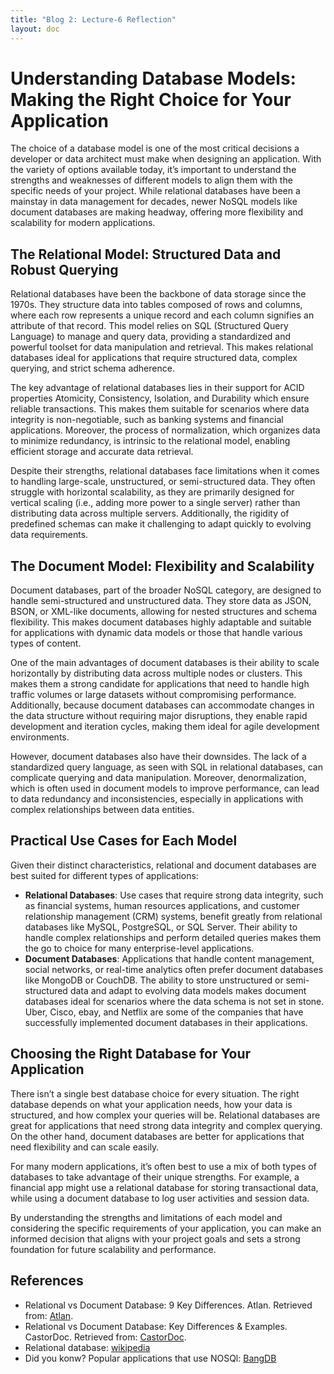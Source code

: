 ```yaml
---
title: "Blog 2: Lecture-6 Reflection"
layout: doc
---
```


# Understanding Database Models: Making the Right Choice for Your Application

The choice of a database model is one of the most critical decisions a developer or data architect must make when designing an application. With the variety of options available today, it’s important to understand the strengths and weaknesses of different models to align them with the specific needs of your project. While relational databases have been a mainstay in data management for decades, newer NoSQL models like document databases are making headway, offering more flexibility and scalability for modern applications.

## The Relational Model: Structured Data and Robust Querying

Relational databases have been the backbone of data storage since the 1970s. They structure data into tables composed of rows and columns, where each row represents a unique record and each column signifies an attribute of that record. This model relies on SQL (Structured Query Language) to manage and query data, providing a standardized and powerful toolset for data manipulation and retrieval. This makes relational databases ideal for applications that require structured data, complex querying, and strict schema adherence.

The key advantage of relational databases lies in their support for ACID properties Atomicity, Consistency, Isolation, and Durability which ensure reliable transactions. This makes them suitable for scenarios where data integrity is non-negotiable, such as banking systems and financial applications. Moreover, the process of normalization, which organizes data to minimize redundancy, is intrinsic to the relational model, enabling efficient storage and accurate data retrieval.

Despite their strengths, relational databases face limitations when it comes to handling large-scale, unstructured, or semi-structured data. They often struggle with horizontal scalability, as they are primarily designed for vertical scaling (i.e., adding more power to a single server) rather than distributing data across multiple servers. Additionally, the rigidity of predefined schemas can make it challenging to adapt quickly to evolving data requirements.

## The Document Model: Flexibility and Scalability

Document databases, part of the broader NoSQL category, are designed to handle semi-structured and unstructured data. They store data as JSON, BSON, or XML-like documents, allowing for nested structures and schema flexibility. This makes document databases highly adaptable and suitable for applications with dynamic data models or those that handle various types of content.

One of the main advantages of document databases is their ability to scale horizontally by distributing data across multiple nodes or clusters. This makes them a strong candidate for applications that need to handle high traffic volumes or large datasets without compromising performance. Additionally, because document databases can accommodate changes in the data structure without requiring major disruptions, they enable rapid development and iteration cycles, making them ideal for agile development environments.

However, document databases also have their downsides. The lack of a standardized query language, as seen with SQL in relational databases, can complicate querying and data manipulation. Moreover, denormalization, which is often used in document models to improve performance, can lead to data redundancy and inconsistencies, especially in applications with complex relationships between data entities.

## Practical Use Cases for Each Model

Given their distinct characteristics, relational and document databases are best suited for different types of applications:

- **Relational Databases**: Use cases that require strong data integrity, such as financial systems, human resources applications, and customer relationship management (CRM) systems, benefit greatly from relational databases like MySQL, PostgreSQL, or SQL Server. Their ability to handle complex relationships and perform detailed queries makes them the go to choice for many enterprise-level applications.
- **Document Databases**: Applications that handle content management, social networks, or real-time analytics often prefer document databases like MongoDB or CouchDB. The ability to store unstructured or semi-structured data and adapt to evolving data models makes document databases ideal for scenarios where the data schema is not set in stone. Uber, Cisco, ebay, and Netflix are some of the companies that have successfully implemented document databases in their applications.

## Choosing the Right Database for Your Application

There isn’t a single best database choice for every situation. The right database depends on what your application needs, how your data is structured, and how complex your queries will be. Relational databases are great for applications that need strong data integrity and complex querying. On the other hand, document databases are better for applications that need flexibility and can scale easily.

For many modern applications, it’s often best to use a mix of both types of databases to take advantage of their unique strengths. For example, a financial app might use a relational database for storing transactional data, while using a document database to log user activities and session data.

By understanding the strengths and limitations of each model and considering the specific requirements of your application, you can make an informed decision that aligns with your project goals and sets a strong foundation for future scalability and performance.

## References

- Relational vs Document Database: 9 Key Differences. Atlan. Retrieved from: [Atlan](https://atlan.com/relational-vs-document-database/).
- Relational vs Document Database: Key Differences & Examples. CastorDoc. Retrieved from: [CastorDoc](https://www.castordoc.com/data-strategy/relational-vs-document-database).
- Relational database: [wikipedia](https://en.wikipedia.org/wiki/Database_model)
- Did you konw? Popular applications that use NOSQl: [BangDB](https://bangdb.com/blog/applications-that-use-nosql)
